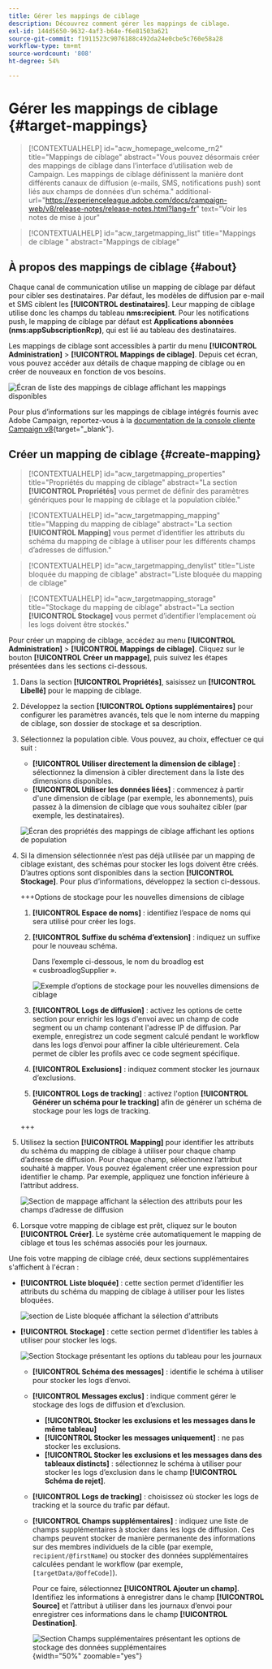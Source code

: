 ```yaml
---
title: Gérer les mappings de ciblage
description: Découvrez comment gérer les mappings de ciblage.
exl-id: 144d5650-9632-4af3-b64e-f6e81503a621
source-git-commit: f1911523c9076188c492da24e0cbe5c760e58a28
workflow-type: tm+mt
source-wordcount: '808'
ht-degree: 54%

---
```


# Gérer les mappings de ciblage {#target-mappings}

>[!CONTEXTUALHELP]
>id="acw_homepage_welcome_rn2"
>title="Mappings de ciblage"
>abstract="Vous pouvez désormais créer des mappings de ciblage dans l’interface d’utilisation web de Campaign. Les mappings de ciblage définissent la manière dont différents canaux de diffusion (e-mails, SMS, notifications push) sont liés aux champs de données d’un schéma."
>additional-url="https://experienceleague.adobe.com/docs/campaign-web/v8/release-notes/release-notes.html?lang=fr" text="Voir les notes de mise à jour"

>[!CONTEXTUALHELP]
>id="acw_targetmapping_list"
>title="Mappings de ciblage "
>abstract="Mappings de ciblage"

## À propos des mappings de ciblage {#about}

Chaque canal de communication utilise un mapping de ciblage par défaut pour cibler ses destinataires. Par défaut, les modèles de diffusion par e-mail et SMS ciblent les **[!UICONTROL destinataires]**. Leur mapping de ciblage utilise donc les champs du tableau **nms:recipient**. Pour les notifications push, le mapping de ciblage par défaut est **Applications abonnées (nms:appSubscriptionRcp)**, qui est lié au tableau des destinataires.

Les mappings de ciblage sont accessibles à partir du menu **[!UICONTROL Administration]** > **[!UICONTROL Mappings de ciblage]**. Depuis cet écran, vous pouvez accéder aux détails de chaque mapping de ciblage ou en créer de nouveaux en fonction de vos besoins.

![Écran de liste des mappings de ciblage affichant les mappings disponibles](assets/target-mappings-list.png)

Pour plus d’informations sur les mappings de ciblage intégrés fournis avec Adobe Campaign, reportez-vous à la [documentation de la console cliente Campaign v8](https://experienceleague.adobe.com/docs/campaign/campaign-v8/audience/add-profiles/target-mappings.html?lang=fr){target="_blank"}.

## Créer un mapping de ciblage {#create-mapping}

>[!CONTEXTUALHELP]
>id="acw_targetmapping_properties"
>title="Propriétés du mapping de ciblage"
>abstract="La section **[!UICONTROL Propriétés]** vous permet de définir des paramètres génériques pour le mapping de ciblage et la population ciblée."

>[!CONTEXTUALHELP]
>id="acw_targetmapping_mapping"
>title="Mapping du mapping de ciblage"
>abstract="La section **[!UICONTROL Mapping]** vous permet d’identifier les attributs du schéma du mapping de ciblage à utiliser pour les différents champs d’adresses de diffusion."

>[!CONTEXTUALHELP]
>id="acw_targetmapping_denylist"
>title="Liste bloquée du mapping de ciblage"
>abstract="Liste bloquée du mapping de ciblage"

>[!CONTEXTUALHELP]
>id="acw_targetmapping_storage"
>title="Stockage du mapping de ciblage"
>abstract="La section **[!UICONTROL Stockage]** vous permet d’identifier l’emplacement où les logs doivent être stockés."

Pour créer un mapping de ciblage, accédez au menu **[!UICONTROL Administration]** > **[!UICONTROL Mappings de ciblage]**. Cliquez sur le bouton **[!UICONTROL Créer un mappage]**, puis suivez les étapes présentées dans les sections ci-dessous.

1. Dans la section **[!UICONTROL Propriétés]**, saisissez un **[!UICONTROL Libellé]** pour le mapping de ciblage.

1. Développez la section **[!UICONTROL Options supplémentaires]** pour configurer les paramètres avancés, tels que le nom interne du mapping de ciblage, son dossier de stockage et sa description.

1. Sélectionnez la population cible. Vous pouvez, au choix, effectuer ce qui suit :

   * **[!UICONTROL Utiliser directement la dimension de ciblage]** : sélectionnez la dimension à cibler directement dans la liste des dimensions disponibles.
   * **[!UICONTROL Utiliser les données liées]** : commencez à partir d&#39;une dimension de ciblage (par exemple, les abonnements), puis passez à la dimension de ciblage que vous souhaitez cibler (par exemple, les destinataires).

   ![Écran des propriétés des mappings de ciblage affichant les options de population](assets/target-mappings-properties.png)

1. Si la dimension sélectionnée n’est pas déjà utilisée par un mapping de ciblage existant, des schémas pour stocker les logs doivent être créés. D’autres options sont disponibles dans la section **[!UICONTROL Stockage]**. Pour plus d’informations, développez la section ci-dessous.

   +++Options de stockage pour les nouvelles dimensions de ciblage

   1. **[!UICONTROL Espace de noms]** : identifiez l’espace de noms qui sera utilisé pour créer les logs.
   1. **[!UICONTROL Suffixe du schéma d’extension]** : indiquez un suffixe pour le nouveau schéma.

      Dans l’exemple ci-dessous, le nom du broadlog est « cusbroadlogSupplier ».

      ![Exemple d’options de stockage pour les nouvelles dimensions de ciblage](assets/target-mappings-new.png)

   1. **[!UICONTROL Logs de diffusion]** : activez les options de cette section pour enrichir les logs d&#39;envoi avec un champ de code segment ou un champ contenant l&#39;adresse IP de diffusion. Par exemple, enregistrez un code segment calculé pendant le workflow dans les logs d’envoi pour affiner la cible ultérieurement. Cela permet de cibler les profils avec ce code segment spécifique.

   1. **[!UICONTROL Exclusions]** : indiquez comment stocker les journaux d’exclusions.

   1. **[!UICONTROL Logs de tracking]** : activez l&#39;option **[!UICONTROL Générer un schéma pour le tracking]** afin de générer un schéma de stockage pour les logs de tracking.

   +++

1. Utilisez la section **[!UICONTROL Mapping]** pour identifier les attributs du schéma du mapping de ciblage à utiliser pour chaque champ d’adresse de diffusion. Pour chaque champ, sélectionnez l’attribut souhaité à mapper. Vous pouvez également créer une expression pour identifier le champ. Par exemple, appliquez une fonction inférieure à l’attribut address.

   ![Section de mappage affichant la sélection des attributs pour les champs d’adresse de diffusion](assets/target-mappings-mapping.png)

1. Lorsque votre mapping de ciblage est prêt, cliquez sur le bouton **[!UICONTROL Créer]**. Le système crée automatiquement le mapping de ciblage et tous les schémas associés pour les journaux.

Une fois votre mapping de ciblage créé, deux sections supplémentaires s&#39;affichent à l&#39;écran :

* **[!UICONTROL Liste bloquée]** : cette section permet d’identifier les attributs du schéma du mapping de ciblage à utiliser pour les listes bloquées.

  ![section de Liste bloquée affichant la sélection d&#39;attributs](assets/target-mappings-denylisting.png)

* **[!UICONTROL Stockage]** : cette section permet d’identifier les tables à utiliser pour stocker les logs.

  ![Section Stockage présentant les options du tableau pour les journaux](assets/target-mappings-storage.png)

   * **[!UICONTROL Schéma des messages]** : identifie le schéma à utiliser pour stocker les logs d’envoi.
   * **[!UICONTROL Messages exclus]** : indique comment gérer le stockage des logs de diffusion et d’exclusion.

      * **[!UICONTROL Stocker les exclusions et les messages dans le même tableau]**
      * **[!UICONTROL Stocker les messages uniquement]** : ne pas stocker les exclusions.
      * **[!UICONTROL Stocker les exclusions et les messages dans des tableaux distincts]** : sélectionnez le schéma à utiliser pour stocker les logs d’exclusion dans le champ **[!UICONTROL Schéma de rejet]**.

   * **[!UICONTROL Logs de tracking]** : choisissez où stocker les logs de tracking et la source du trafic par défaut.
   * **[!UICONTROL Champs supplémentaires]** : indiquez une liste de champs supplémentaires à stocker dans les logs de diffusion. Ces champs peuvent stocker de manière permanente des informations sur des membres individuels de la cible (par exemple, `recipient/@firstName`) ou stocker des données supplémentaires calculées pendant le workflow (par exemple, `[targetData/@offeCode]`).

     Pour ce faire, sélectionnez **[!UICONTROL Ajouter un champ]**. Identifiez les informations à enregistrer dans le champ **[!UICONTROL Source]** et l’attribut à utiliser dans les journaux d’envoi pour enregistrer ces informations dans le champ **[!UICONTROL Destination]**.

     ![Section Champs supplémentaires présentant les options de stockage des données supplémentaires](assets/target-mappings-additional.png){width="50%" zoomable="yes"}